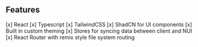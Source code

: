 ## Features

[x] React
[x] Typescript
[x] TailwindCSS
[x] ShadCN for UI components
[x] Built in custom theming
[x] Stores for syncing data between client and NUI
[x] React Router with remix style file system routing
